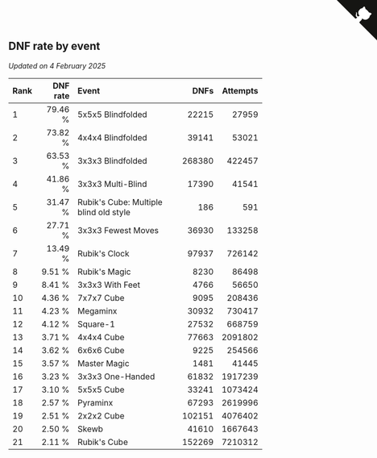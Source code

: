 ## DNF rate by event

*Updated on  4 February 2025*

| Rank | DNF rate | Event | DNFs | Attempts |
| :--- | ---: | :--- | ---: | ---: |
| 1 | 79.46 % | 5x5x5 Blindfolded | 22215 | 27959 |
| 2 | 73.82 % | 4x4x4 Blindfolded | 39141 | 53021 |
| 3 | 63.53 % | 3x3x3 Blindfolded | 268380 | 422457 |
| 4 | 41.86 % | 3x3x3 Multi-Blind | 17390 | 41541 |
| 5 | 31.47 % | Rubik's Cube: Multiple blind old style | 186 | 591 |
| 6 | 27.71 % | 3x3x3 Fewest Moves | 36930 | 133258 |
| 7 | 13.49 % | Rubik's Clock | 97937 | 726142 |
| 8 | 9.51 % | Rubik's Magic | 8230 | 86498 |
| 9 | 8.41 % | 3x3x3 With Feet | 4766 | 56650 |
| 10 | 4.36 % | 7x7x7 Cube | 9095 | 208436 |
| 11 | 4.23 % | Megaminx | 30932 | 730417 |
| 12 | 4.12 % | Square-1 | 27532 | 668759 |
| 13 | 3.71 % | 4x4x4 Cube | 77663 | 2091802 |
| 14 | 3.62 % | 6x6x6 Cube | 9225 | 254566 |
| 15 | 3.57 % | Master Magic | 1481 | 41445 |
| 16 | 3.23 % | 3x3x3 One-Handed | 61832 | 1917239 |
| 17 | 3.10 % | 5x5x5 Cube | 33241 | 1073424 |
| 18 | 2.57 % | Pyraminx | 67293 | 2619996 |
| 19 | 2.51 % | 2x2x2 Cube | 102151 | 4076402 |
| 20 | 2.50 % | Skewb | 41610 | 1667643 |
| 21 | 2.11 % | Rubik's Cube | 152269 | 7210312 |


<a href="https://github.com/JustinTimeCuber/wca_statistics" class="github-corner" aria-label="View source on Github"><svg width="80" height="80" viewBox="0 0 250 250" style="fill:#151513; color:#fff; position: absolute; top: 0; border: 0; right: 0;" aria-hidden="true"><path d="M0,0 L115,115 L130,115 L142,142 L250,250 L250,0 Z"></path><path d="M128.3,109.0 C113.8,99.7 119.0,89.6 119.0,89.6 C122.0,82.7 120.5,78.6 120.5,78.6 C119.2,72.0 123.4,76.3 123.4,76.3 C127.3,80.9 125.5,87.3 125.5,87.3 C122.9,97.6 130.6,101.9 134.4,103.2" fill="currentColor" style="transform-origin: 130px 106px;" class="octo-arm"></path><path d="M115.0,115.0 C114.9,115.1 118.7,116.5 119.8,115.4 L133.7,101.6 C136.9,99.2 139.9,98.4 142.2,98.6 C133.8,88.0 127.5,74.4 143.8,58.0 C148.5,53.4 154.0,51.2 159.7,51.0 C160.3,49.4 163.2,43.6 171.4,40.1 C171.4,40.1 176.1,42.5 178.8,56.2 C183.1,58.6 187.2,61.8 190.9,65.4 C194.5,69.0 197.7,73.2 200.1,77.6 C213.8,80.2 216.3,84.9 216.3,84.9 C212.7,93.1 206.9,96.0 205.4,96.6 C205.1,102.4 203.0,107.8 198.3,112.5 C181.9,128.9 168.3,122.5 157.7,114.1 C157.9,116.9 156.7,120.9 152.7,124.9 L141.0,136.5 C139.8,137.7 141.6,141.9 141.8,141.8 Z" fill="currentColor" class="octo-body"></path></svg></a><style>.github-corner:hover .octo-arm{animation:octocat-wave 560ms ease-in-out}@keyframes octocat-wave{0%,100%{transform:rotate(0)}20%,60%{transform:rotate(-25deg)}40%,80%{transform:rotate(10deg)}}@media (max-width:500px){.github-corner:hover .octo-arm{animation:none}.github-corner .octo-arm{animation:octocat-wave 560ms ease-in-out}}</style>
